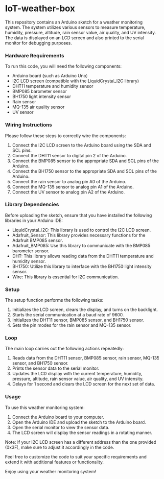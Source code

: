 # IoT-weather-box


This repository contains an Arduino sketch for a weather monitoring system. The system utilizes various sensors to measure temperature, humidity, pressure, altitude, rain sensor value, air quality, and UV intensity. The data is displayed on an LCD screen and also printed to the serial monitor for debugging purposes.

### Hardware Requirements
To run this code, you will need the following components:
- Arduino board (such as Arduino Uno)
- I2C LCD screen (compatible with the LiquidCrystal_I2C library)
- DHT11 temperature and humidity sensor
- BMP085 barometer sensor
- BH1750 light intensity sensor
- Rain sensor
- MQ-135 air quality sensor
- UV sensor

### Wiring Instructions
Please follow these steps to correctly wire the components:
1. Connect the I2C LCD screen to the Arduino board using the SDA and SCL pins.
2. Connect the DHT11 sensor to digital pin 2 of the Arduino.
3. Connect the BMP085 sensor to the appropriate SDA and SCL pins of the Arduino.
4. Connect the BH1750 sensor to the appropriate SDA and SCL pins of the Arduino.
5. Connect the rain sensor to analog pin A0 of the Arduino.
6. Connect the MQ-135 sensor to analog pin A1 of the Arduino.
7. Connect the UV sensor to analog pin A2 of the Arduino.

### Library Dependencies
Before uploading the sketch, ensure that you have installed the following libraries in your Arduino IDE:
- LiquidCrystal_I2C: This library is used to control the I2C LCD screen.
- Adafruit_Sensor: This library provides necessary functions for the Adafruit BMP085 sensor.
- Adafruit_BMP085: Use this library to communicate with the BMP085 barometer sensor.
- DHT: This library allows reading data from the DHT11 temperature and humidity sensor.
- BH1750: Utilize this library to interface with the BH1750 light intensity sensor.
- Wire: This library is essential for I2C communication.

### Setup
The setup function performs the following tasks:
1. Initializes the LCD screen, clears the display, and turns on the backlight.
2. Starts the serial communication at a baud rate of 9600.
3. Initializes the DHT11 sensor, BMP085 sensor, and BH1750 sensor.
4. Sets the pin modes for the rain sensor and MQ-135 sensor.

### Loop
The main loop carries out the following actions repeatedly:
1. Reads data from the DHT11 sensor, BMP085 sensor, rain sensor, MQ-135 sensor, and BH1750 sensor.
2. Prints the sensor data to the serial monitor.
3. Updates the LCD display with the current temperature, humidity, pressure, altitude, rain sensor value, air quality, and UV intensity.
4. Delays for 1 second and clears the LCD screen for the next set of data.

### Usage
To use this weather monitoring system:
1. Connect the Arduino board to your computer.
2. Open the Arduino IDE and upload the sketch to the Arduino board.
3. Open the serial monitor to view the sensor data.
4. The LCD screen will display the sensor readings in a rotating manner.

Note: If your I2C LCD screen has a different address than the one provided (0x3F), make sure to adjust it accordingly in the code.

Feel free to customize the code to suit your specific requirements and extend it with additional features or functionality.

Enjoy using your weather monitoring system!
